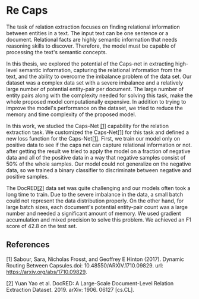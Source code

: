 # Re Caps
The task of relation extraction focuses on finding relational information between entities in a text. The input text can be one sentence or a document. Relational facts are highly semantic information that needs reasoning skills to discover. Therefore, the model must be capable of processing the text's semantic concepts. 

In this thesis, we explored the potential of the Caps-net in extracting high-level semantic information, capturing the relational information from the text, and the ability to overcome the imbalance problem of the data set.
Our dataset was a complex data set with a severe imbalance and a relatively large number of potential entity-pair per document. The large number of entity pairs along with the complexity needed for solving this task, make the whole proposed model computationally expensive. In addition to trying to improve the model's performance on the dataset, we tried to reduce the memory and time complexity of the proposed model.

In this work, we studied the Caps-Net [[1]](#1) capability for the relation extraction task. We customized the Caps-Net[[1]](#1) for this task and defined a new loss function for the Caps-Net[[1]](#1).
First, we train our model only on positive data to see if the caps net can capture relational information or not. after getting the result we tried to apply the model on a fraction of negative data and all of the positive data in a way that negative samples consist of 50\% of the whole samples. Our model could not generalize on the negative data, so we trained a binary classifier to discriminate between negative and positive samples. 

The DocRED[[2]](#2) data set was quite challenging and our models often took a long time to train. Due to the severe imbalance in the data, a small batch could not represent the data distribution properly. On the other hand, for large batch sizes, each document's potential entity-pair count was a large number and needed a significant amount of memory. We used gradient accumulation and mixed precision to solve this problem. We achieved an F1 score of 42.8 on the test set.


## References
<a id="1">[1]</a> Sabour, Sara, Nicholas Frosst, and Geoffrey E Hinton (2017). Dynamic Routing Between Capsules.doi: 10.48550/ARXIV.1710.09829. url: https://arxiv.org/abs/1710.09829.

<a id="2">[2]</a> Yuan Yao et al. DocRED: A Large-Scale Document-Level Relation Extraction Dataset. 2019. arXiv: 1906.
06127 [cs.CL].

